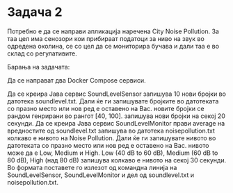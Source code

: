 # Задача 2
Потребно е да се направи апликација наречена City Noise Pollution. За таа цел има сенозори кои прибираат податоци за ниво на звук во одредена околина, се со цел да се мониторира бучава и дали таа е во склад со регулативите.

Барања на задачата:

Да се направат два Docker Compose сервиси. 

Да се креира Јава сервис SoundLevelSensor
запишува 10 нови бројки во датотека soundlevel.txt. 
Дали ќе ги запишувате бројките во датотеката со празно место или нов ред е оставено на Вас.
новите бројки се рандом генрирани во рангот [40, 100].
запишува нови бројки на секој 20 секунди.
 Да се креира Јава сервис SoundLevelMonitor 
прави average на вредностите од soundlevel.txt
запишува во датотека noisepollution.txt колкаво е нивото на Noise Pollution.
Дали ќе ги запишувате нивото во датотеката со празно место или нов ред е оставено на Вас.
нивото може да е Low, Medium и High. Low (40 dB to 60 dB), Medium (60 dB to 80 dB), High (над 80 dB)
запишува колкаво е нивото на секој 30 секунди.
Во формата поставете го излезот од командна линија на SoundLevelSensor, SoundLevelMonitor и дел од soundlevel.txt и noisepollution.txt.